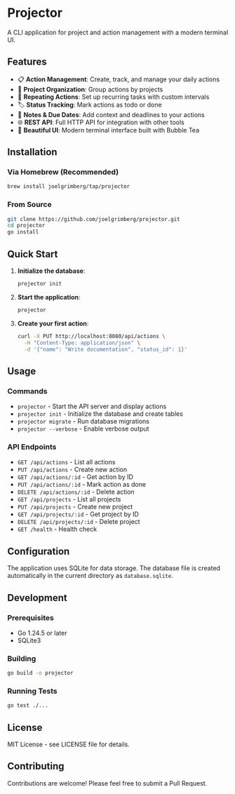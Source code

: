 # Projector

A CLI application for project and action management with a modern terminal UI.

## Features

- 📋 **Action Management**: Create, track, and manage your daily actions
- 📁 **Project Organization**: Group actions by projects
- 🔄 **Repeating Actions**: Set up recurring tasks with custom intervals
- 🏷️ **Status Tracking**: Mark actions as todo or done
- 📝 **Notes & Due Dates**: Add context and deadlines to your actions
- 🌐 **REST API**: Full HTTP API for integration with other tools
- 🎨 **Beautiful UI**: Modern terminal interface built with Bubble Tea

## Installation

### Via Homebrew (Recommended)

```bash
brew install joelgrimberg/tap/projector
```

### From Source

```bash
git clone https://github.com/joelgrimberg/projector.git
cd projector
go install
```

## Quick Start

1. **Initialize the database**:

   ```bash
   projector init
   ```

2. **Start the application**:

   ```bash
   projector
   ```

3. **Create your first action**:
   ```bash
   curl -X PUT http://localhost:8080/api/actions \
     -H "Content-Type: application/json" \
     -d '{"name": "Write documentation", "status_id": 1}'
   ```

## Usage

### Commands

- `projector` - Start the API server and display actions
- `projector init` - Initialize the database and create tables
- `projector migrate` - Run database migrations
- `projector --verbose` - Enable verbose output

### API Endpoints

- `GET /api/actions` - List all actions
- `PUT /api/actions` - Create new action
- `GET /api/actions/:id` - Get action by ID
- `PUT /api/actions/:id` - Mark action as done
- `DELETE /api/actions/:id` - Delete action
- `GET /api/projects` - List all projects
- `PUT /api/projects` - Create new project
- `GET /api/projects/:id` - Get project by ID
- `DELETE /api/projects/:id` - Delete project
- `GET /health` - Health check

## Configuration

The application uses SQLite for data storage. The database file is created
automatically in the current directory as `database.sqlite`.

## Development

### Prerequisites

- Go 1.24.5 or later
- SQLite3

### Building

```bash
go build -o projector
```

### Running Tests

```bash
go test ./...
```

## License

MIT License - see LICENSE file for details.

## Contributing

Contributions are welcome! Please feel free to submit a Pull Request.
